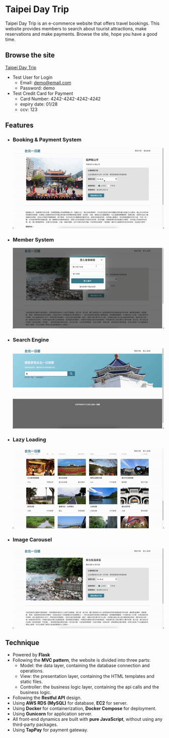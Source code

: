 # Taipei Day Trip

Taipei Day Trip is an e-commerce website that offers travel bookings. This website provides members to search about tourist attractions, make reservations and make payments. Browse the site, hope you have a good time.

## Browse the site

[Taipei Day Trip](http://taipei-oneday.chengtze.site/)

-   Test User for Login
    -   Email: demo@email.com
    -   Password: demo
-   Test Credit Card for Payment
    -   Card Number: 4242-4242-4242-4242
    -   expiry date: 01/28
    -   ccv: 123

## Features

-   <h3>Booking & Payment System</h3>

    ![Booking & Payment System](./static/img/github/booking_payment.gif)

-   <h3>Member System</h3>

    ![Member System](./static/img/github/member.gif)

-   <h3>Search Engine</h3>

    ![Search Engine](./static/img/github/search.gif)

-   <h3>Lazy Loading</h3>

    ![Lazy Loading](./static/img/github/lazy_loading.gif)

-   <h3>Image Carousel</h3>

    ![Image Carousel](./static/img/github/carousel.gif)

## Technique

-   Powered by <b>Flask</b>
-   Following the <b>MVC pattern</b>, the website is divided into three parts:
    -   Model: the data layer, containing the database connection and operations.
    -   View: the presentation layer, containing the HTML templates and static files.
    -   Controller: the business logic layer, containing the api calls and the business logic.
-   Following the <b>Restful API</b> design.
-   Using <b>AWS RDS (MySQL)</b> for database, <b>EC2</b> for server.
-   Using <b>Docker</b> for containerization, <b>Docker Compose</b> for deployment.
-   Using <b>Gunicorn</b> for application server.
-   All front-end dynamics are built with <b>pure JavaScript</b>, without using any third-party packages.
-   Using <b>TapPay</b> for payment gateway.
